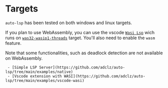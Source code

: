 # Targets

`auto-lsp` has been tested on both windows and linux targets.

If you plan to use WebAssembly, you can use the vscode [`Wasi Lsp`](https://code.visualstudio.com/blogs/2024/06/07/wasm-part2) wich runs on [`was32-wasip1-threads`](https://doc.rust-lang.org/rustc/platform-support/wasm32-wasip1-threads.html) target.
You'll also need to enable the `wasm` feature.

Note that some functionalities, such as deadlock detection are not available on WebAssembly.

```admonish
 - [Simple LSP Server](https://github.com/adclz/auto-lsp/tree/main/examples/native)
 - [Vscode extension with WASI](https://github.com/adclz/auto-lsp/tree/main/examples/vscode-wasi)
```
